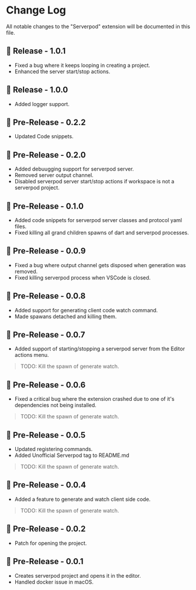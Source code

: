 # Change Log

All notable changes to the "Serverpod" extension will be documented in this file.

## 🚀 Release - 1.0.1

- Fixed a bug where it keeps looping in creating a project.
- Enhanced the server start/stop actions.

## 🚀 Release - 1.0.0

- Added logger support.

## 🚀 Pre-Release - 0.2.2

- Updated Code snippets.

## 🚀 Pre-Release - 0.2.0

- Added debuugging support for serverpod server.
- Removed server output channel.
- Disabled serverpod server start/stop actions if workspace is not a serverpod project.

## 🚀 Pre-Release - 0.1.0

- Added code snippets for serverpod server classes and protocol yaml files.
- Fixed killing all grand children spawns of dart and serverpod processes.

## 🚀 Pre-Release - 0.0.9

- Fixed a bug where output channel gets disposed when generation was removed.
- Fixed killing serverpod process when VSCode is closed.

## 🚀 Pre-Release - 0.0.8

- Added support for generating client code watch command.
- Made spawans detached and killing them.

## 🚀 Pre-Release - 0.0.7

- Added support of starting/stopping a serverpod server from the Editor actions menu.

> TODO: Kill the spawn of generate watch.

## 🚀 Pre-Release - 0.0.6

- Fixed a critical bug where the extension crashed due to one of it's dependencies not being installed.

> TODO: Kill the spawn of generate watch.

## 🚀 Pre-Release - 0.0.5

- Updated registering commands.
- Added Unofficial Serverpod tag to README.md
> TODO: Kill the spawn of generate watch.

## 🚀 Pre-Release - 0.0.4

- Added a feature to generate and watch client side code.
> TODO: Kill the spawn of generate watch.

## 🚀 Pre-Release - 0.0.2

- Patch for opening the project.

## 🚀 Pre-Release - 0.0.1

- Creates serverpod project and opens it in the editor.
- Handled docker issue in macOS.
